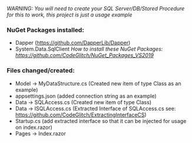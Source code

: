 *WARNING: You will need to create your SQL Server/DB/Stored Procedure for this to work, this project is just a usage example*

### NuGet Packages installed:
* Dapper (https://github.com/DapperLib/Dapper)
* System.Data.SqlClient 
*How to install these NuGet Packages: https://github.com/CodeGlitch/NuGet_Packages_VS2019*

### Files changed/created:
* Model -> MyDataStructure.cs (Created new item of type Class as an example)
* appsettings.json (added connection string as an example)
* Data -> SQLAccess.cs (Created new item of type Class)
* Data -> ISQLAccess.cs (Extracted Interface of SQLAccess.cs see: https://github.com/CodeGlitch/ExtractingInterfaceCS)
* Startup.cs (add extracted interface so that it can be injected for usage on index.razor)
* Pages -> Index.razor